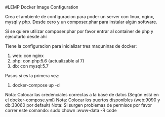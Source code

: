 #LEMP Docker Image Configuration

Crea el ambiente de configuracion para poder un server con linux, nginx, mysql y php. Desde cero y un composer.phar para instalar algún software.

Si se quiere utilizar composer.phar por favor entrar al container de php y ejecutarlo desde ahí

Tiene la configuracion para inicializar tres maquninas de docker:
1. web: con nginx
2. php: con php:5.6 (actualizable al 7)
3. db: con mysql:5.7

Pasos si es la primera vez:
1. docker-compose up -d

Nota: Colocar las credenciales correctas a la base de datos (Según está en el docker-compose.yml)
Nota: Colocar los puertos disponibles (web:9090 y db:33060 por default)
Nota: Si surgen problemas de permisos por favor correr este comando: sudo chown :www-data -R code
